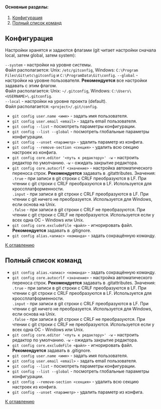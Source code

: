 #### Основные разделы:
1. [Конфигурация](#конфигурация)
2. [Полный список команд](#полный-список-команд)

## Конфигурация

Настройки хранятся и задаются флагами (git читает настройки сначала local, затем global, затем system):  

`--system` - настройки на уровне системы.  
Файл располагается: Unix: `/etc/gitconfig`, Windows: `C:\Program Files\Git\etc\gitconfig` и `C:\ProgramData\Git\config`.
`--global` - настройки на уровне пользователя. **Рекомендуется** все настройки задавать с этим флагом.  
Файл располагается: Unix: `~/.gitconfig`, Windows: `C:\Users\<USERNAME>\.gitconfig`.  
`--local` - настройки на уровне проекта (default).  
Файл располагается: `<project>/.git/config`.

* `git config user.name <имя>` - задать имя пользователя.  
* `git config user.email <email>` - задать email пользователя.  
* `git config --list` - посмотреть параметры конфигурации.  
* `git config --list --global` - посмотреть глобальные параметры конфигурации.  
* `git config --unset <параметр>` - удалить параметр из конфига.  
* `git config --remove-section <секция>` - удалить всю секцию настроек из конфига.  
* `git config core.editor '<путь к редактору>' -w` - настроить редактор по умолчанию. `-w` - ожидать закрытие редактора.  
* `git config core.autocrlf <значение>` - настройка автоматического переноса строк. **Рекомендуется** задавать в .gitattributes. Значения:  
  `.true` - при записи в git строки с CRLF преобразуются в LF. При чтении с git строки с CRLF преобразуются в LF. Используется для кроссплатформенности.  
  `.input` - при записи в git строки с CRLF преобразуются в LF. При чтении с git ничего не преобразуется. Используется для Windows, если основа на Unix.  
  `.false` - при записи в git строки с CRLF не преобразуются. При чтении с git строки с CRLF не преобразуются. Используется если у всех одна ОС - Windows или Unix.  
* `git config core.excludeFile <файл>` - игнорировать файл. **Рекомендуется** задавать в .gitignore.  
* `git config alias.<алиас> <команда>` - задать сокращённую команду.  

[К оглавлению](#основные-разделы)


## Полный список команд

* `git config alias.<алиас> <команда>` - задать сокращённую команду.  
* `git config core.autocrlf <значение>` - настройка автоматического переноса строк. **Рекомендуется** задавать в .gitattributes. Значения:  
  `.true` - при записи в git строки с CRLF преобразуются в LF. При чтении с git строки с CRLF преобразуются в LF. Используется для кроссплатформенности.  
  `.input` - при записи в git строки с CRLF преобразуются в LF. При чтении с git ничего не преобразуется. Используется для Windows, если основа на Unix.  
  `.false` - при записи в git строки с CRLF не преобразуются. При чтении с git строки с CRLF не преобразуются. Используется если у всех одна ОС - Windows или Unix.  
* `git config core.editor '<путь к редактору>' -w` - настроить редактор по умолчанию. `-w` - ожидать закрытие редактора.  
* `git config core.excludeFile <файл>` - игнорировать файл. **Рекомендуется** задавать в .gitignore.  
* `git config user.name <имя>` - задать имя пользователя.
* `git config user.email <email>` - задать email пользователя.
* `git config --list` - посмотреть параметры конфигурации.  
* `git config --list --global` - посмотреть глобальные параметры конфигурации.  
* `git config --remove-section <секция>` - удалить всю секцию настроек из конфига.  
* `git config --unset <параметр>` - удалить параметр из конфига.  

[К оглавлению](#основные-разделы)
